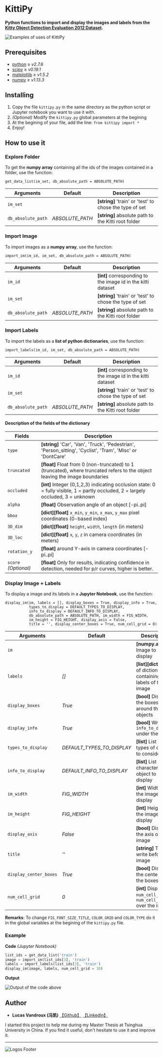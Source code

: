 # KittiPy
**Python functions to import and display the images and labels from the [Kitty Object Detection Evaluation 2012 Dataset](http://www.cvlibs.net/datasets/kitti/eval_object.php?obj_benchmark=2d).**

![Examples of uses of KittiPy](https://i.imgur.com/STCsquT.jpg)

## Prerequisites

- [python](https://www.python.org/) ≥ _v2.7.6_
- [scipy](https://www.scipy.org/) ≥ _v0.19.1_                  
- [matplotlib](https://matplotlib.org/) ≥ _v1.5.2_
- [numpy](http://www.numpy.org/) ≥ _v1.13.3_

## Installing

1. Copy the file `kittipy.py` in the same directory as the python script or Jupyter notebook you want to use it with.
2. _(Optional)_ Modify the `kittipy.py` global parameters at the begining
3. At the begining of your file, add the line: `from kittipy import *`
4. Enjoy!

## How to use it
### Explore Folder
To get the **numpy array** containing all the ids of the images contained in a folder, use the function:
```
get_data_list(im_set, db_absolute_path = ABSOLUTE_PATH)
```
| Arguments             | Default                   | Description                                    |
| ----------------------|---------------------------|------------------------------------------------|
| `im_set`              |                           | **[string]** 'train' or 'test' to chose the type of set  |
| `db_absolute_path`    | _ABSOLUTE_PATH_           | **[string]** absolute path to the Kitti root folder |



### Import Image
To import images as a **numpy array**, use the function:
```
import_im(im_id, im_set, db_absolute_path = ABSOLUTE_PATH)
```
| Arguments             | Default                   | Description                                    |
| ----------------------|---------------------------|------------------------------------------------|
| `im_id`               |                           | **[int]** corresponding to the image id in the kitti dataset  |
| `im_set`              |                           | **[string]** 'train' or 'test' to chose the type of set  |
| `db_absolute_path`    | _ABSOLUTE_PATH_           | **[string]** absolute path to the Kitti root folder |

### Import Labels
To import the labels as a **list of python dictionaries**, use the function:

```
import_labels(im_id, im_set, db_absolute_path = ABSOLUTE_PATH)
```
| Arguments             | Default                   | Description                                    |
| ----------------------|---------------------------|------------------------------------------------|
| `im_id`               |                           | **[int]** corresponding to the image id in the kitti dataset  |
| `im_set`              |                           | **[string]** 'train' or 'test' to chose the type of set  |
| `db_absolute_path`    | _ABSOLUTE_PATH_           | **[string]** absolute path to the Kitti root folder |

#### Description of the fields of the dictionary
| Fields                     | Description                                    |
| ------------------------------|------------------------------------------------|
| `type`                        | **[string]** 'Car', 'Van', 'Truck', 'Pedestrian', 'Person_sitting', 'Cyclist', 'Tram', 'Misc' or 'DontCare'  |
| `truncated`                   | **[float]** Float from 0 (non-truncated) to 1 (truncated), where truncated refers to the object leaving the image boundaries  |
| `occluded`                    | **[int]** Integer (0,1,2,3) indicating occlusion state: 0 = fully visible, 1 = partly occluded, 2 = largely occluded, 3 = unknown  |
| `alpha`                       | **[float]** Observation angle of an object [-pi..pi]   |
| `bbox`                        | **[dict][float]** `x_min`, `y_min`, `x_max`, `y_max` pixel coordinates (0-based index)  |
| `3D_dim`                      | **[dict][float]** `height`, `width`, `length` (in meters)   |
| `3D_loc`                      | **[dict][float]** `x`, `y`, `z` in camera coordinates (in meters)  |
| `rotation_y`                  | **[float]** around Y-axis in camera coordinates [-pi..pi] |
| `score` _(Optional)_          | **[float]** Only for results, indicating confidence in detection, needed for p/r curves, higher is better.  |


### Display Image + Labels
To display a image and its labels in a **Jupyter Notebook**, use the function:
```
display_im(im, labels = [], display_boxes = True, display_info = True, 
           types_to_display = DEFAULT_TYPES_TO_DISPLAY, 
           info_to_display = DEFAULT_INFO_TO_DISPLAY, 
           db_absolute_path = ABSOLUTE_PATH, im_width = FIG_WIDTH, 
           im_height = FIG_HEIGHT, display_axis = False, 
           title = '', display_center_boxes = True, num_cell_grid = 0)
```
| Arguments             | Default                   | Description                |
| ----------------------|---------------------------|----------------------------|
| `im`                  |                           | **[numpy.array]** Image to display  |
| `labels`              | _[]_                      | **[list][dict]** List of dictionaries containing the labels of the image  |
| `display_boxes`       | _True_                    | **[bool]** Display the boxes around the objects |
| `display_info`        | _True_                    | **[bool]** Write the `info_to_display` under the image  |
| `types_to_display`    | _DEFAULT_TYPES_TO_DISPLAY_| **[list]** List of types of object to consider |
| `info_to_display`     | _DEFAULT_INFO_TO_DISPLAY_ | **[list]** List of characteritics of object to display |
| `im_width`            | _FIG_WIDTH_               | **[int]** Width of the image to display |
| `im_height`           | _FIG_HEIGHT_              | **[int]** Height of the image to display |
| `display_axis`        | _False_                   | **[bool]** Display the axis of the image |
| `title`               | _''_                      | **[string]** Title to write before the image |
| `display_center_boxes`| _True_                    | **[bool]** Display the center of the boxes |
| `num_cell_grid`       | _0_                       | **[int]** Display a `num_cell_grid` x `num_cell_grid` over the image|

**Remarks**: To change `FIG_FONT_SIZE_TITLE`, `COLOR_GRID` and `COLOR_TYPE` do it in the global variables at the begining of the `kittipy.py` file.

### Example
**Code** _(Jupyter Notebook)_
```python
list_ids = get_data_list('train')
image = import_im(list_ids[3], 'train')
labels = import_labels(list_ids[3], 'train')
display_im(image, labels, num_cell_grid = 10)
```
**Output**

![Output of the code above](https://i.imgur.com/tOG55Qs.png)

## Author

* **Lucas Vandroux (冯凯)** [【Github】](https://github.com/LucasVandroux) [【LinkedIn】](https://www.linkedin.com/in/lucasvandroux/)

I started this project to help me during my Master Thesis at Tsinghua University in China. If you find it useful, don't hesitate to use it and improve it.

---
![Logos Footer](https://i.imgur.com/bCStMxt.png)
